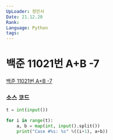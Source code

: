 ```yaml
---
UpLoader: 정민서
Date: 21.12.20
Rank: 
Language: Python
tags:
---
```


# 백준 11021번 A+B -7

[백준 11021번 A+B -7](https://www.acmicpc.net/problem/11021)  
  

### 소스 코드

```py
t = int(input())

for i in range(t):
    a, b = map(int, input().split())
    print("Case #%s: %s" %((i+1), a+b))
```
